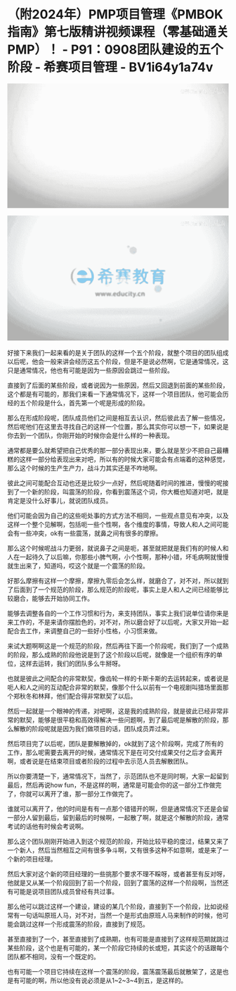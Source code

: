 # （附2024年）PMP项目管理《PMBOK指南》第七版精讲视频课程（零基础通关PMP）！ - P91：0908团队建设的五个阶段 - 希赛项目管理 - BV1i64y1a74v

![](img/ffb863c97b804742dee8632dae1fe450_0.png)

![](img/ffb863c97b804742dee8632dae1fe450_1.png)

好接下来我们一起来看的是关于团队的这样一个五个阶段，就整个项目的团队组成以后呢，他会一般来讲会经历这五个阶段，但是不是说必然啊，它是通常情况，这只是通常情况，他也有可能是因为一些原因会跳过一些阶段。

直接到了后面的某些阶段，或者说因为一些原因，然后又回退到前面的某些阶段，这个都是有可能的，那我们来看一下通常情况下，这样一个项目团队，他可能会历经的五个阶段是什么，首先第一个呢是形成的阶段。

那么在形成阶段呢，团队成员他们之间是相互去认识，然后彼此去了解一些情况，然后呢他们在这里去寻找自己的这样一个位置，那么其实你可以想一下，如果说是你去到一个团队，你刚开始的时候你会是什么样的一种表现。

通常都是要么就希望把自己优秀的那一部分表现出来，要么就是至少不把自己最糟糕的这样一部分给表现出来对吧，所以有的时候大家可能会有点端着的这种感觉，那么这个时候的生产生产力，战斗力其实还是不咋地啊。

彼此之间可能配合互动也还是比较少一点好，然后呢随着时间的推进，慢慢的呢接到了一个新的阶段，叫震荡的阶段，你看到震荡这个词，你大概也知道对吧，就是肯定是没什么好事儿，就说团队成员。

他们可能会因为自己的这些呃处事的方式方法不相同，一些观点意见有冲突，以及这样一个整个见解啊，包括呃一些个性啊，各个维度的事情，导致人和人之间可能会有一些冲突，ok有一些震荡，就鼻之间有很多的摩擦。

那么这个时候呢战斗力更弱，就说鼻子之间是呃，甚至就把就是我们有的时候人和人在一起待久了以后嘛，你那些小脾气啊，小个性啊，那种小错，坏毛病啊就慢慢就生出来了，知道吗，哎这个就是一个震荡的阶段。

好那么摩擦有这样一个摩擦，摩擦九零后会怎么样，就磨合了，对不对，所以就到了后面到了一个规范的阶段，那么规范的阶段呢，事实上是人和人之间已经能够比较磨合，能够去开始协同工作。

能够去调整各自的一个工作习惯和行为，来支持团队，事实上我们说单位请你来是来工作的，不是来请你摆脸色的，对不对，所以磨合好了以后呢，大家又开始一起配合去工作，来调整自己的一些好小性格，小习惯来做。

来试大题啊啊这是一个规范的阶段，然后再往下面一个阶段呢，我们到了一个成熟的阶段，那么成熟的阶段他说是到了这个阶段以后呢，就像是一个组织有序的单位，这样去运转，我们的团队多么牛掰呀。

也就是彼此之间配合的非常默契，像齿轮一样的卡斯卡斯的去运转起来，或者说是呃人和人之间的互动配合非常的默契，像那个什么以前有一个电视剧叫猎场里面那个郑秋冬和林拜，他们配合得非常默契了以后。

然后一起就是一个眼神的传递，对吧啊，这是我的成熟阶段，就是彼此已经非常非常的默契，能够是很平稳和高效得解决一些问题啊，到了最后呢是解散的阶段，那么解散的阶段呢就是因为我们做项目的话，团队成员弄过来。

然后项目完了以后呢，团队是要解散掉的，ok就到了这个阶段啊，完成了所有的工作，那么呢需要去离开的时候，通常情况下是在可交付成果交付之后才会离开啊，或者说是在结束项目或者阶段的过程中去示范人员去解散团队。

所以你要清楚一下，通常情况下，当然了，示范团队也不是同时啊，大家一起留到最后，然后再说how fun，不是这样的啊，通常是可能会你的这一部分工作做完了，你就可以离开了谁，那一部分工作做完了。

谁就可以离开了，他的时间是有有一点那个错错开的啊，但是通常情况下还是会留一部分人留到最后，留到最后的时候啊，一起散了啊，就是这个解散的阶段，通常考试的话他有时候会考说啊。

那么这个团队刚刚开始进入到这个规范的阶段，开始比较平稳的度过，结果又来了一个新人，然后当然相互之间有很多争斗啊，又有很多这种不如意啊，或是来了一个新的项目经理。

然后大家对这个新的项目经理的一些挑那个要求不理不睬呀，或者甚至有反对呀，他就是又从某一个阶段回到了前一个阶段，回到了震荡的这样一个阶段啊，当然还有可能是说项目团队成员曾经有共过事。

那么他可以跳过这样一个建设，建设的某几个阶段，直接到下一个阶段，比如说经常有一句话叫原班人马，对不对，当然一个是形式由原班人马来制作的时候，他可能会跳过这样一个形成震荡的阶段，直接到了规范。

甚至直接到了一个，甚至直接到了成熟期，也有可能是直接到了这样规范期就跳过某些阶段，这个也是有可能的，某一个阶段它持续的长或短，其实这个的话跟每个团队都不相同，没有一个既定的。

也有可能一个项目它持续在这样一个震荡的阶段，震荡震荡最后就散架了，这是也是有可能的啊，所以他没有说必须是从1~2~3~4到五，是这样的。

